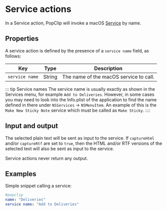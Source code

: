 # Service actions

In a Service action, PopClip will invoke a macOS [Service](https://support.apple.com/en-gb/guide/mac-help/mchlp1012/mac) by name.

## Properties

A service action is defined by the presence of a `service name` field, as follows:

|Key|Type|Description|
|---|----|-----------|
|`service name`|String|The name of the macOS service to call. |

::: tip Service names
The service name is usually exactly as shown in the Services menu, for example `Add to Deliveries`. However, in some cases you may need to look into the Info.plist of the application to find the name defined in there under `NSServices` → `NSMenuItem`. An example of this is the `Make New Sticky Note` service which must be called as `Make Sticky`.
::::

## Input and output

The selected plain text will be sent as input to the service. If `captureHtml` and/or `captureRtf` are set to `true`, then the HTML and/or RTF versions of the selected text will also be sent as input to the service.

Service actions never return any output.

## Examples

Simple snippet calling a service:

```yaml
#popclip
name: "Deliveries"
service name: "Add to Deliveries"
```
